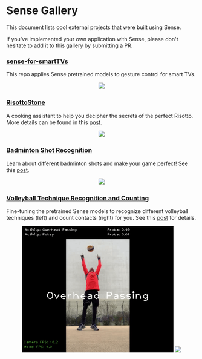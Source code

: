 # Sense Gallery

This document lists cool external projects that were built using Sense.

If you've implemented your own application with Sense, please don't hesitate to add it to this gallery by submitting a 
PR.


### [sense-for-smartTVs](https://github.com/guillaumebrg/sense-for-smartTVs)

This repo applies Sense pretrained models to gesture control for smart TVs.

<p align="center">
    <img src="https://raw.githubusercontent.com/guillaumebrg/sense-for-smartTVs/master/resources/smarttv_gesture_control/video_test.gif" width="400px">
</p>


### [RisottoStone](https://github.com/sunny-panchal/sense)

A cooking assistant to help you decipher the secrets of the perfect Risotto. 
More details can be found 
in this [post](https://sunnypanchal.ca/project/risotto-stone/).

<p align="center">
    <img src="https://raw.githubusercontent.com/sunny-panchal/sense/master/docs/gifs/keep_stirring_1.gif" width="400px">
</p>


### [Badminton Shot Recognition](https://github.com/YasheshSavani/sense)

Learn about different badminton shots and make your game perfect!
See this [post](https://yasheshsavani.github.io/sense/templates/badminton_shot_recognition.html).

<p align="center">
    <img src="https://raw.githubusercontent.com/YasheshSavani/sense/gh-pages/assets/badminton_shots/badminton_output.gif" width="400px">
</p>


### [Volleyball Technique Recognition and Counting](https://github.com/corneliusboehm/sense)

Fine-tuning the pretrained Sense models to recognize different volleyball techniques (left) and count contacts (right)
for you.
See this [post](https://corneliusboehm.github.io/sense/2021/05/14/volleyball.html) for details.

<p align="center">
    <img src="https://raw.githubusercontent.com/corneliusboehm/sense/master/docs/gifs/volleyball_classification_short.gif" width="400px">
    <img src="https://raw.githubusercontent.com/corneliusboehm/sense/master/docs/gifs/volleyball_counting_short.gif" width="400px">
</p>
